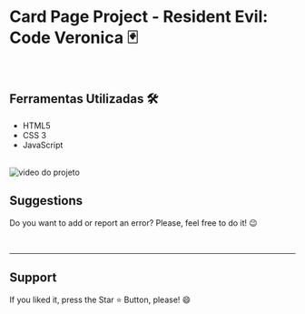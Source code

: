 # Card Page Project - Resident Evil: Code Veronica 🃏

<br>

## Ferramentas Utilizadas 🛠️

- HTML5
- CSS 3
- JavaScript

<br>

<img src="src/video/recv-project.gif" alt="video do projeto">

<br>

<h2> Suggestions </h2>
<p> Do you want to add or report an error? Please, feel free to do it! 😉 </p>

<br>
<hr>
<h2> Support </h2>
<p> If you liked it, press the Star ⭐ Button, please! 😄 </p>
